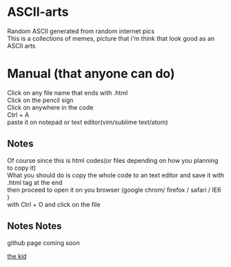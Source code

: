 # ASCII-arts
Random ASCII generated from random internet pics  
This is a collections of memes, picture that i'm think that look good as an ASCII arts
# Manual (that anyone can do)
Click on any file name that ends with .html  
Click on the pencil sign  
Click on anywhere in the code  
Ctrl + A  
paste it on notepad or text editor(vim/sublime text/atom)

## Notes
Of course since this is html codes(or files depending on how you planning to copy it)  
What you should do is copy the whole code to an text editor and save it with .html tag at the end  
then proceed to open it on you browser (google chrom/ firefox / safari / IE6 )  
with Ctrl + O and click on the file  

## Notes Notes  
github page coming soon

[the kid](art/thekid.html)
